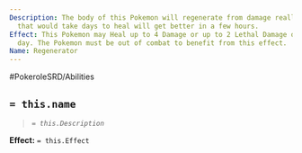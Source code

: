 ```yaml
---
Description: The body of this Pokemon will regenerate from damage really quick, wounds
  that would take days to heal will get better in a few hours.
Effect: This Pokemon may Heal up to 4 Damage or up to 2 Lethal Damage on its own every
  day. The Pokemon must be out of combat to benefit from this effect.
Name: Regenerator
---
```


#PokeroleSRD/Abilities

## `= this.name`

> *`= this.Description`*

**Effect:** `= this.Effect`